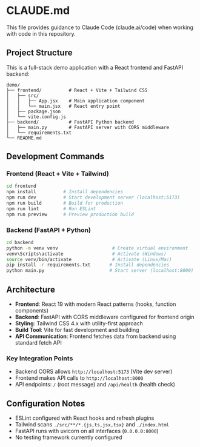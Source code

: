 # CLAUDE.md

This file provides guidance to Claude Code (claude.ai/code) when working with code in this repository.

## Project Structure

This is a full-stack demo application with a React frontend and FastAPI backend:

```
demo/
├── frontend/          # React + Vite + Tailwind CSS
│   ├── src/
│   │   ├── App.jsx    # Main application component
│   │   └── main.jsx   # React entry point
│   ├── package.json
│   └── vite.config.js
├── backend/           # FastAPI Python backend  
│   ├── main.py        # FastAPI server with CORS middleware
│   └── requirements.txt
└── README.md
```

## Development Commands

### Frontend (React + Vite + Tailwind)
```bash
cd frontend
npm install          # Install dependencies
npm run dev          # Start development server (localhost:5173)
npm run build        # Build for production
npm run lint         # Run ESLint
npm run preview      # Preview production build
```

### Backend (FastAPI + Python)
```bash
cd backend
python -m venv venv                    # Create virtual environment
venv\Scripts\activate                  # Activate (Windows)
source venv/bin/activate               # Activate (Linux/Mac)
pip install -r requirements.txt       # Install dependencies
python main.py                        # Start server (localhost:8000)
```

## Architecture

- **Frontend**: React 19 with modern React patterns (hooks, function components)
- **Backend**: FastAPI with CORS middleware configured for frontend origin
- **Styling**: Tailwind CSS 4.x with utility-first approach
- **Build Tool**: Vite for fast development and building
- **API Communication**: Frontend fetches data from backend using standard fetch API

### Key Integration Points
- Backend CORS allows `http://localhost:5173` (Vite dev server)
- Frontend makes API calls to `http://localhost:8000` 
- API endpoints: `/` (root message) and `/api/health` (health check)

## Configuration Notes

- ESLint configured with React hooks and refresh plugins
- Tailwind scans `./src/**/*.{js,ts,jsx,tsx}` and `./index.html`
- FastAPI runs with uvicorn on all interfaces (`0.0.0.0:8000`)
- No testing framework currently configured